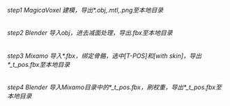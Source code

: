 ###### step1 MagicaVoxel 建模，导出*.obj,*.mtl,*.png至本地目录
###### step2 Blender 导入*obj，进去减面处理，导出*.fbx至本地目录
###### step3 Mixamo 导入*.fbx，绑定骨骼，选中[T-POS]和[with skin]，导出*_t_pos.fbx至本地目录
###### step4 Blender 导入Mixamo目录中的*_t_pos.fbx，刷权重，导出*_t_pos.fbx至本地目录
